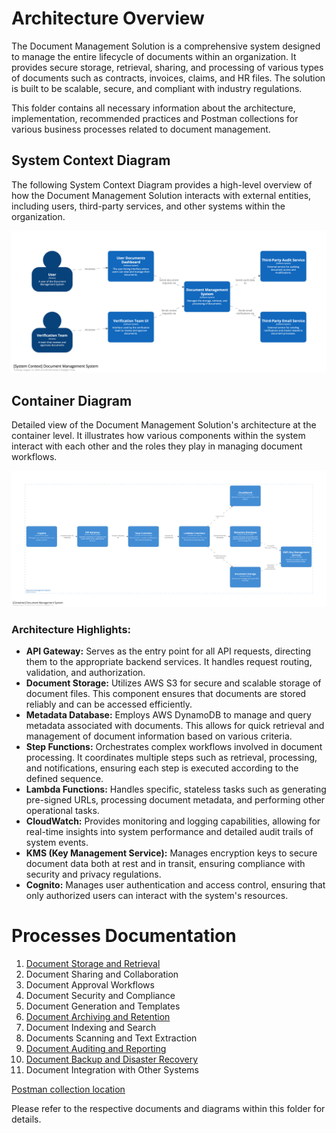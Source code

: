 # Architecture Overview

The Document Management Solution is a comprehensive system designed to manage the entire lifecycle of documents within an organization. It provides secure storage, retrieval, sharing, and processing of various types of documents such as contracts, invoices, claims, and HR files. The solution is built to be scalable, secure, and compliant with industry regulations.

This folder contains all necessary information about the architecture, implementation, recommended practices and Postman collections for various business processes related to document management.
## System Context Diagram

The following System Context Diagram provides a high-level overview of how the Document Management Solution interacts with external entities, including users, third-party services, and other systems within the organization.

![System Context Diagram](https://github.com/daria-serkova/aws-cdk/blob/main/documents-services/documents-management-solution/architecture/system-context-diagram.png)

## Container Diagram

Detailed view of the Document Management Solution's architecture at the container level. It illustrates how various components within the system interact with each other and the roles they play in managing document workflows.

![Container Diagram](https://github.com/daria-serkova/aws-cdk/blob/main/documents-services/documents-management-solution/architecture/container-diagram.svg)

### Architecture Highlights:

- **API Gateway:** Serves as the entry point for all API requests, directing them to the appropriate backend services. It handles request routing, validation, and authorization.
- **Document Storage:** Utilizes AWS S3 for secure and scalable storage of document files. This component ensures that documents are stored reliably and can be accessed efficiently.
- **Metadata Database:** Employs AWS DynamoDB to manage and query metadata associated with documents. This allows for quick retrieval and management of document information based on various criteria.
- **Step Functions:** Orchestrates complex workflows involved in document processing. It coordinates multiple steps such as retrieval, processing, and notifications, ensuring each step is executed according to the defined sequence.
- **Lambda Functions:** Handles specific, stateless tasks such as generating pre-signed URLs, processing document metadata, and performing other operational tasks.
- **CloudWatch:** Provides monitoring and logging capabilities, allowing for real-time insights into system performance and detailed audit trails of system events.
- **KMS (Key Management Service):** Manages encryption keys to secure document data both at rest and in transit, ensuring compliance with security and privacy regulations.
- **Cognito:** Manages user authentication and access control, ensuring that only authorized users can interact with the system's resources.

# Processes Documentation

1. [Document Storage and Retrieval](https://github.com/daria-serkova/aws-cdk/tree/main/documents-services/documents-management-solution/architecture/documents-storage-and-retrieval)
2. Document Sharing and Collaboration
3. Document Approval Workflows
4. Document Security and Compliance
5. Document Generation and Templates
6. [Document Archiving and Retention](https://github.com/daria-serkova/aws-cdk/tree/main/documents-services/documents-management-solution/architecture/documents-archiving-and-retention)
7. Document Indexing and Search
8. Documents Scanning and Text Extraction
9. [Document Auditing and Reporting](https://github.com/daria-serkova/aws-cdk/tree/main/documents-services/documents-management-solution/architecture/documents-audit)
10. [Document Backup and Disaster Recovery](https://github.com/daria-serkova/aws-cdk/tree/main/documents-services/documents-management-solution/architecture/documents-backup-and-recovery)
11. Document Integration with Other Systems

[Postman collection location](https://github.com/daria-serkova/aws-cdk/tree/main/documents-services/documents-management-solution/architecture/postman-collection)
    
Please refer to the respective documents and diagrams within this folder for details.
